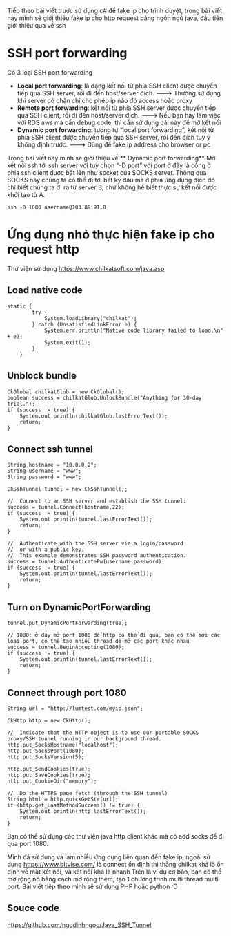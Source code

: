 Tiếp theo bài viết trước sử dụng c# để fake ip cho trình duyệt, trong bài viết này mình sẽ giới thiệu fake ip cho http request bằng ngôn ngữ java, đầu tiên giới thiệu qua về ssh
# SSH port forwarding
Có 3 loại SSH port forwarding
* **Local port forwarding**: là dạng kết nối từ phía SSH client được chuyển tiếp qua SSH server, rồi đi đến host/server đích.
 ---> Thường sử dụng khi server có chặn chỉ cho phép ip nào đó access hoặc proxy
* **Remote port forwarding**: kết nối từ phía SSH server được chuyển tiếp qua SSH client, rồi đi đến host/server đích.
---> Nếu bạn hay làm việc với RDS aws mà cần debug code, thì cần sử dụng cái này để mở kết nối
* **Dynamic port forwarding**: tương tự “local port forwarding”, kết nối từ phía SSH client được chuyển tiếp qua SSH server, rồi đến đích tuỳ ý không định trước.
---> Dùng để fake ip address cho browser or pc

Trong bài viết này mình sẽ giới thiệu về ** Dynamic port forwarding**
Mở kết nối ssh tới ssh server với tuỳ chọn “-D port” với port ở đây là cổng ở phía ssh client được bật lên như socket của SOCKS server. Thông qua SOCKS này chúng ta có thể đi tới bất kỳ đâu mà ở phía ứng dụng đích đó chỉ biết chúng ta đi ra từ server B, chứ không hề biết thực sự kết nối được khởi tạo từ A.

`ssh -D 1080 username@103.89.91.8`

# Ứng dụng nhỏ thực hiện fake ip cho request http
Thư viện sử dụng
https://www.chilkatsoft.com/java.asp

## Load native code

```
static {
        try {
            System.loadLibrary("chilkat");
        } catch (UnsatisfiedLinkError e) {
            System.err.println("Native code library failed to load.\n" + e);
            System.exit(1);
        }
    }
```

## Unblock bundle

```
CkGlobal chilkatGlob = new CkGlobal();
boolean success = chilkatGlob.UnlockBundle("Anything for 30-day trial.");
if (success != true) {
    System.out.println(chilkatGlob.lastErrorText());
    return;
}
```

## Connect ssh tunnel

```
String hostname = "10.0.0.2";
String username = "www";
String password = "www";

CkSshTunnel tunnel = new CkSshTunnel();

//  Connect to an SSH server and establish the SSH tunnel:
success = tunnel.Connect(hostname,22);
if (success != true) {
    System.out.println(tunnel.lastErrorText());
    return;
}

//  Authenticate with the SSH server via a login/password
//  or with a public key.
//  This example demonstrates SSH password authentication.
success = tunnel.AuthenticatePw(username,password);
if (success != true) {
    System.out.println(tunnel.lastErrorText());
    return;
}
```

## Turn on DynamicPortForwarding
```
tunnel.put_DynamicPortForwarding(true);

// 1080: ở đây mở port 1080 để http có thể đi qua, bạn có thể mới các loại port, có thể tạo nhiều thread để mở các port khác nhau
success = tunnel.BeginAccepting(1080);
if (success != true) {
    System.out.println(tunnel.lastErrorText());
    return;
}
```

## Connect through port 1080

```
String url = "http://lumtest.com/myip.json";

CkHttp http = new CkHttp();

//  Indicate that the HTTP object is to use our portable SOCKS proxy/SSH tunnel running in our background thread.
http.put_SocksHostname("localhost");
http.put_SocksPort(1080);
http.put_SocksVersion(5);

http.put_SendCookies(true);
http.put_SaveCookies(true);
http.put_CookieDir("memory");

//  Do the HTTPS page fetch (through the SSH tunnel)
String html = http.quickGetStr(url);
if (http.get_LastMethodSuccess() != true) {
    System.out.println(http.lastErrorText());
    return;
}
```

Bạn có thể sử dụng các thư viện java http client khác mà có add socks để đi qua port 1080.


Mình đã sử dụng và làm nhiều ứng dụng liên quan đến fake ip, ngoài sử dụng https://www.bitvise.com/ là connect ổn định thì thằng chilkat khá là ổn định về mặt kết nối, và kết nối khá là nhanh
Trên là ví dụ cơ bản, bạn có thể mở rộng nó bằng cách mở rộng thêm, tạo 1 chương trình multi thread multi port. 
Bài viết tiếp theo mình sẽ sử dụng PHP hoặc python :D

## Souce code
https://github.com/ngodinhngoc/Java_SSH_Tunnel